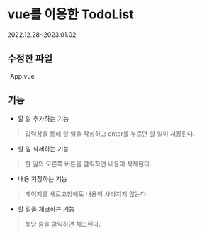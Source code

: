 # vue를 이용한 TodoList
2022.12.28~2023.01.02

## 수정한 파일
-App.vue

## 기능
- 할 일 추가하는 기능
> 입력창을 통해 할 일을 작성하고 enter를 누르면 할 일이 저장된다.


- 할 일 삭제하는 기능
> 할 일의 오른쪽 버튼을 클릭하면 내용이 삭제된다.

- 내용 저장하는 기능
> 페이지를 새로고침해도 내용이 사라지지 않는다.

- 할 일을 체크하는 기능
> 해당 줄을 클릭하면 체크된다.


